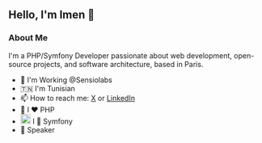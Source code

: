 ## Hello, I'm Imen 👋

### About Me
I'm a PHP/Symfony Developer passionate about web development, open-source projects, and software architecture, based in Paris.

- 🏢 I'm Working @Sensiolabs
- 🇹🇳 I'm Tunisian
- 📫 How to reach me: [X](https://x.com/imenezzine1) or [LinkedIn](https://www.linkedin.com/in/imen-ezzine-09938a45/)
- 🐘 I ❤️ PHP
- <img src="https://www.vectorlogo.zone/logos/symfony/symfony-icon.svg" alt="Symfony Logo" width="20" height="20"> I 💜 Symfony
- 📢 Speaker

